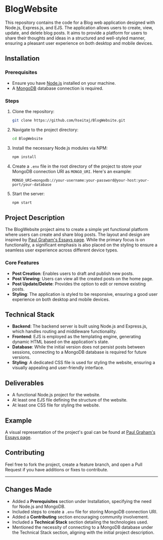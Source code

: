 # BlogWebsite

This repository contains the code for a Blog web application designed with Node.js, Express.js, and EJS. The application allows users to create, view, update, and delete blog posts. It aims to provide a platform for users to share their thoughts and ideas in a structured and well-styled manner, ensuring a pleasant user experience on both desktop and mobile devices.

## Installation

### Prerequisites
- Ensure you have [Node.js](https://nodejs.org/en/) installed on your machine.
- A [MongoDB](https://www.mongodb.com/) database connection is required.

### Steps
1. Clone the repository:
   ```bash
   git clone https://github.com/hseitaj/BlogWebsite.git
   ```
2. Navigate to the project directory:
   ```bash
   cd BlogWebsite
   ```
3. Install the necessary Node.js modules via NPM:
   ```bash
   npm install
   ```
4. Create a `.env` file in the root directory of the project to store your MongoDB connection URI as `MONGO_URI`. Here's an example:
   ```env
   MONGO_URI=mongodb://your-username:your-password@your-host:your-port/your-database
   ```
5. Start the server:
   ```bash
   npm start
   ```

## Project Description

The BlogWebsite project aims to create a simple yet functional platform where users can create and share blog posts. The layout and design are inspired by [Paul Graham's Essays page](http://www.paulgraham.com/articles.html). While the primary focus is on functionality, a significant emphasis is also placed on the styling to ensure a seamless user experience across different device types.

### Core Features

- **Post Creation**: Enables users to draft and publish new posts.
- **Post Viewing**: Users can view all the created posts on the home page.
- **Post Update/Delete**: Provides the option to edit or remove existing posts.
- **Styling**: The application is styled to be responsive, ensuring a good user experience on both desktop and mobile devices.

## Technical Stack

- **Backend**: The backend server is built using Node.js and Express.js, which handles routing and middleware functionality.
- **Frontend**: EJS is employed as the templating engine, generating dynamic HTML based on the application's state.
- **Database**: While the initial version does not persist posts between sessions, connecting to a MongoDB database is required for future versions.
- **Styling**: A dedicated CSS file is used for styling the website, ensuring a visually appealing and user-friendly interface.

## Deliverables

- A functional Node.js project for the website.
- At least one EJS file defining the structure of the website.
- At least one CSS file for styling the website.

## Example

A visual representation of the project's goal can be found at [Paul Graham's Essays page](http://www.paulgraham.com/articles.html).

## Contributing

Feel free to fork the project, create a feature branch, and open a Pull Request if you have additions or fixes to contribute.

---

## Changes Made

- Added a **Prerequisites** section under Installation, specifying the need for Node.js and MongoDB.
- Included steps to create a `.env` file for storing MongoDB connection URI.
- Added a **Contributing** section encouraging community involvement.
- Included a **Technical Stack** section detailing the technologies used.
- Mentioned the necessity of connecting to a MongoDB database under the Technical Stack section, aligning with the initial project description.
